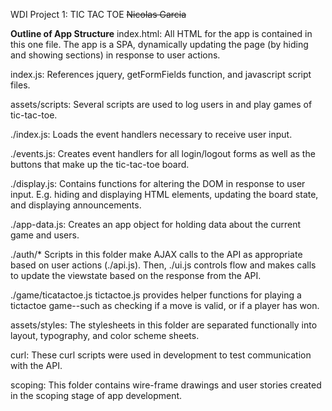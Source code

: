 WDI Project 1: TIC TAC TOE
~~Nicolas Garcia~~

**Outline of App Structure**
index.html:
  All HTML for the app is contained in this one file. The app is a SPA, dynamically updating the page (by hiding and showing sections) in response to user actions.

index.js:
  References jquery, getFormFields function, and javascript script files.

assets/scripts:
  Several scripts are used to log users in and play games of tic-tac-toe.

  ./index.js:
    Loads the event handlers necessary to receive user input.

  ./events.js:
    Creates event handlers for all login/logout forms as well as the buttons that make up the tic-tac-toe board.

  ./display.js:
    Contains functions for altering the DOM in response to user input. E.g. hiding and displaying HTML elements, updating the board state, and displaying announcements.

  ./app-data.js:
    Creates an app object for holding data about the current game and users.

  ./auth/*
    Scripts in this folder make AJAX calls to the API as appropriate based on user actions (./api.js). Then, ./ui.js controls flow and makes calls to update the viewstate based on the response from the API.

  ./game/ticatactoe.js
    tictactoe.js provides helper functions for playing a tictactoe game--such as checking if a move is valid, or if a player has won.

assets/styles:
  The stylesheets in this folder are separated functionally into layout, typography, and color scheme sheets.

curl:
  These curl scripts were used in development to test communication with the API.

scoping:
  This folder contains wire-frame drawings and user stories created in the scoping stage of app development.
